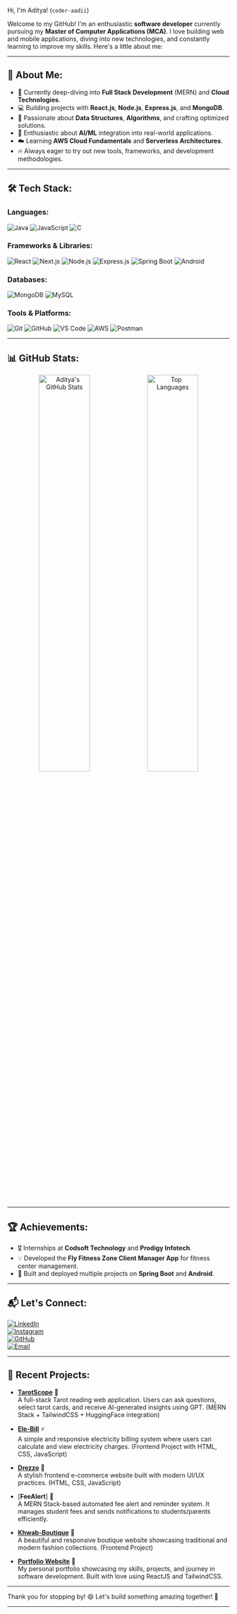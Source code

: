 Hi, I'm Aditya! (`coder-aadii`)

Welcome to my GitHub! I'm an enthusiastic **software developer** currently pursuing my **Master of Computer Applications (MCA)**. I love building web and mobile applications, diving into new technologies, and constantly learning to improve my skills. Here's a little about me:

---

## 🚀 About Me:
- 🌱 Currently deep-diving into **Full Stack Development** (MERN) and **Cloud Technologies**.
- 💻 Building projects with **React.js**, **Node.js**, **Express.js**, and **MongoDB**.
- 🎯 Passionate about **Data Structures**, **Algorithms**, and crafting optimized solutions.
- 🤖 Enthusiastic about **AI/ML** integration into real-world applications.
- ☁️ Learning **AWS Cloud Fundamentals** and **Serverless Architectures**.
- 🔥 Always eager to try out new tools, frameworks, and development methodologies.

---

## 🛠️ Tech Stack:

### Languages:
![Java](https://img.shields.io/badge/Java-ED8B00?style=for-the-badge&logo=java&logoColor=white)
![JavaScript](https://img.shields.io/badge/JavaScript-F7DF1E?style=for-the-badge&logo=javascript&logoColor=black)
![C](https://img.shields.io/badge/C-00599C?style=for-the-badge&logo=c&logoColor=white)

### Frameworks & Libraries:
![React](https://img.shields.io/badge/React-61DAFB?style=for-the-badge&logo=react&logoColor=black)
![Next.js](https://img.shields.io/badge/Next.js-000000?style=for-the-badge&logo=next.js&logoColor=white)
![Node.js](https://img.shields.io/badge/Node.js-339933?style=for-the-badge&logo=nodedotjs&logoColor=white)
![Express.js](https://img.shields.io/badge/Express.js-000000?style=for-the-badge&logo=express&logoColor=white)
![Spring Boot](https://img.shields.io/badge/Spring%20Boot-6DB33F?style=for-the-badge&logo=spring-boot&logoColor=white)
![Android](https://img.shields.io/badge/Android-3DDC84?style=for-the-badge&logo=android&logoColor=white)

### Databases:
![MongoDB](https://img.shields.io/badge/MongoDB-4EA94B?style=for-the-badge&logo=mongodb&logoColor=white)
![MySQL](https://img.shields.io/badge/MySQL-005C84?style=for-the-badge&logo=mysql&logoColor=white)

### Tools & Platforms:
![Git](https://img.shields.io/badge/Git-F05032?style=for-the-badge&logo=git&logoColor=white)
![GitHub](https://img.shields.io/badge/GitHub-181717?style=for-the-badge&logo=github&logoColor=white)
![VS Code](https://img.shields.io/badge/Visual%20Studio%20Code-0078d7?style=for-the-badge&logo=visual-studio-code&logoColor=white)
![AWS](https://img.shields.io/badge/AWS-232F3E?style=for-the-badge&logo=amazon-aws&logoColor=white)
![Postman](https://img.shields.io/badge/Postman-FF6C37?style=for-the-badge&logo=postman&logoColor=white)

---

## 📊 GitHub Stats:

<p align="center">
  <img src="https://github-readme-stats.vercel.app/api?username=coder-aadii&show_icons=true&count_private=true&theme=radical" alt="Aditya's GitHub Stats" width="48%"/>
  <img src="https://github-readme-stats.vercel.app/api/top-langs/?username=coder-aadii&layout=compact&theme=radical" alt="Top Languages" width="48%"/>
</p>

---

## 🏆 Achievements:
- 🎖️ Internships at **Codsoft Technology** and **Prodigy Infotech**.
- 💡 Developed the **Fly Fitness Zone Client Manager App** for fitness center management.
- 🚀 Built and deployed multiple projects on **Spring Boot** and **Android**.

---

## 📬 Let's Connect:
[![LinkedIn](https://img.shields.io/badge/LinkedIn-Aditya%20Aerpule-blue?style=for-the-badge&logo=linkedin)](https://www.linkedin.com/in/aditya-aerpule-a22062309)  
[![Instagram](https://img.shields.io/badge/Instagram-cod3r.aadi-red?style=for-the-badge&logo=instagram)](https://www.instagram.com/cod3r.aadi?igsh=MWd1aWNlY3JydXJ4)  
[![GitHub](https://img.shields.io/badge/GitHub-coder--aadii-lightgrey?style=for-the-badge&logo=github)](https://github.com/coder-aadii)  
[![Email](https://img.shields.io/badge/Email-coder.aadii%40email.com-orange?style=for-the-badge&logo=gmail&logoColor=white)](mailto:adityaaerpule@email.com)


---

## 🚀 Recent Projects:

- [**TarotScope**](https://tarotscope.netlify.app) 🎴  
  A full-stack Tarot reading web application. Users can ask questions, select tarot cards, and receive AI-generated insights using GPT. (MERN Stack + TailwindCSS + HuggingFace integration)

- [**Ele-Bill**](https://ele-bill.netlify.app/) ⚡  
  A simple and responsive electricity billing system where users can calculate and view electricity charges. (Frontend Project with HTML, CSS, JavaScript)
  
- [**Drezzo**](https://drezzo.netlify.app) 🛒  
  A stylish frontend e-commerce website built with modern UI/UX practices. (HTML, CSS, JavaScript)

- [**FeeAlert**] 🚨  
  A MERN Stack-based automated fee alert and reminder system. It manages student fees and sends notifications to students/parents efficiently.

- [**Khwab-Boutique**](https://khwabboutique.netlify.app/) 👗  
  A beautiful and responsive boutique website showcasing traditional and modern fashion collections. (Frontend Project)

- [**Portfolio Website**](https://adityaaerpule.netlify.app/) 🌟  
  My personal portfolio showcasing my skills, projects, and journey in software development. Built with love using ReactJS and TailwindCSS.

---

Thank you for stopping by! 😄 Let's build something amazing together! 🚀

---

